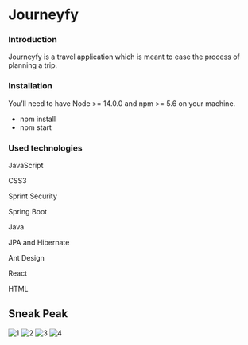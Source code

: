 # Journeyfy





### Introduction

Journeyfy is a travel application which is meant to ease the process of planning a trip.

### Installation

You’ll need to have Node >= 14.0.0 and npm >= 5.6 on your machine.
- npm install
- npm start

### Used technologies

JavaScript

CSS3

Sprint Security

Spring Boot

Java

JPA and Hibernate

Ant Design

React

HTML

## Sneak Peak

![1](https://user-images.githubusercontent.com/70107862/136432910-34bb1ac4-95dc-4aab-b045-9e9f15982247.JPG)
![2](https://user-images.githubusercontent.com/70107862/136432920-8d9fdfd3-7ee3-4314-8922-e3328c50b546.JPG)
![3](https://user-images.githubusercontent.com/70107862/136432924-4ecea59d-44cf-4717-815c-b13ecbfa8054.JPG)
![4](https://user-images.githubusercontent.com/70107862/136432927-9eb47449-c850-47eb-811b-b39e4e50a56d.JPG)

